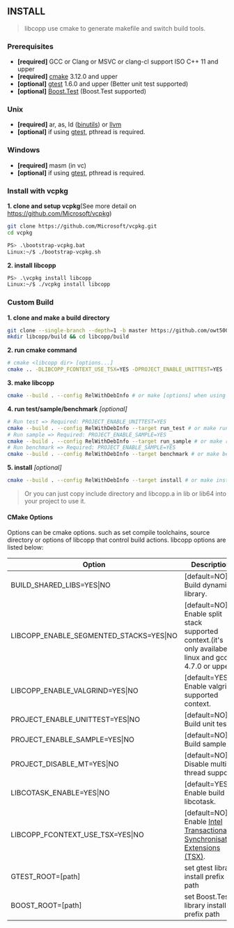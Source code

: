 INSTALL
----------------

> libcopp use cmake to generate makefile and switch build tools.

### Prerequisites

-   **[required]** GCC or Clang or MSVC or clang-cl support ISO C++ 11 and upper
-   **[required]** [cmake](www.cmake.org) 3.12.0 and upper
-   **[optional]** [gtest](https://code.google.com/p/googletest/) 1.6.0 and upper (Better unit test supported)
-   **[optional]** [Boost.Test](http://www.boost.org/doc/libs/release/libs/test/) (Boost.Test supported)

### Unix

-   **[required]** ar, as, ld ([binutils](http://www.gnu.org/software/binutils/)) or [llvm](http://llvm.org/)
-   **[optional]** if using [gtest](https://code.google.com/p/googletest/), pthread is required.

### Windows

-   **[required]** masm (in vc)
-   **[optional]** if using [gtest](https://code.google.com/p/googletest/), pthread is required.

### Install with vcpkg

**1. clone and setup vcpkg**(See more detail on https://github.com/Microsoft/vcpkg)
~~~~~~~~~~bash
git clone https://github.com/Microsoft/vcpkg.git
cd vcpkg

PS> .\bootstrap-vcpkg.bat
Linux:~/$ ./bootstrap-vcpkg.sh
~~~~~~~~~~

**2. install libcopp**
~~~~~~~~~~bash
PS> .\vcpkg install libcopp
Linux:~/$ ./vcpkg install libcopp
~~~~~~~~~~


### Custom Build

**1. clone and make a build directory**
~~~~~~~~~~bash
git clone --single-branch --depth=1 -b master https://github.com/owt5008137/libcopp.git 
mkdir libcopp/build && cd libcopp/build
~~~~~~~~~~

**2. run cmake command**
~~~~~~~~~~bash
# cmake <libcopp dir> [options...]
cmake .. -DLIBCOPP_FCONTEXT_USE_TSX=YES -DPROJECT_ENABLE_UNITTEST=YES -DPROJECT_ENABLE_SAMPLE=YES
~~~~~~~~~~

**3. make libcopp**
~~~~~~~~~~bash
cmake --build . --config RelWithDebInfo # or make [options] when using Makefile
~~~~~~~~~~

**4. run test/sample/benchmark** *[optional]*
~~~~~~~~~~bash
# Run test => Required: PROJECT_ENABLE_UNITTEST=YES
cmake --build . --config RelWithDebInfo --target run_test # or make run_test when using Makefile
# Run sample => Required: PROJECT_ENABLE_SAMPLE=YES
cmake --build . --config RelWithDebInfo --target run_sample # or make run_sample when using Makefile
# Run benchmark => Required: PROJECT_ENABLE_SAMPLE=YES
cmake --build . --config RelWithDebInfo --target benchmark # or make benchmark when using Makefile
~~~~~~~~~~

**5. install** *[optional]*
~~~~~~~~~~bash
cmake --build . --config RelWithDebInfo --target install # or make install when using Makefile
~~~~~~~~~~

> Or you can just copy include directory and libcopp.a in lib or lib64 into your project to use it.

#### CMake Options
Options can be cmake options. such as set compile toolchains, source directory or options of libcopp that control build actions. libcopp options are listed below:

| Option  | Description |
|---------|-------------|
BUILD\_SHARED\_LIBS=YES\|NO | [default=NO] Build dynamic library.
LIBCOPP\_ENABLE\_SEGMENTED\_STACKS=YES\|NO | [default=NO] Enable split stack supported context.(it's only availabe in linux and gcc 4.7.0 or upper)
LIBCOPP\_ENABLE\_VALGRIND=YES\|NO | [default=YES] Enable valgrind supported context.
PROJECT\_ENABLE\_UNITTEST=YES\|NO | [default=NO] Build unit test.
PROJECT\_ENABLE\_SAMPLE=YES\|NO | [default=NO] Build samples.
PROJECT\_DISABLE\_MT=YES\|NO | [default=NO] Disable multi-thread support.
LIBCOTASK\_ENABLE=YES\|NO | [default=YES] Enable build libcotask.
LIBCOPP\_FCONTEXT\_USE\_TSX=YES\|NO | [default=NO] Enable [Intel Transactional Synchronisation Extensions (TSX)](https://software.intel.com/en-us/node/695149).
GTEST\_ROOT=[path] | set gtest library install prefix path
BOOST\_ROOT=[path] | set Boost.Test library install prefix path

